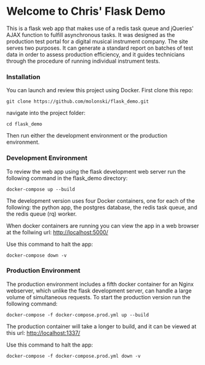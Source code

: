 Welcome to Chris' Flask Demo
============================

This is a flask web app that makes use of a redis task queue and
jQueries' AJAX function to fulfill asynchronous tasks. It was designed
as the production test portal for a digital musical instrument company.
The site serves two purposes. It can generate a standard report on
batches of test data in order to assess production efficiency, and it
guides technicians through the procedure of running individual 
instrument tests.

### Installation

You can launch and review this project using Docker. First clone this repo:

`git clone https://github.com/molonski/flask_demo.git`

navigate into the project folder:

`cd flask_demo`

Then run either the development environment or the production environment.


### Development Environment

To review the web app using the flask development web server run 
the following command in the flask_demo directory:

`docker-compose up --build`

The development version uses four Docker containers, one for each
of the following: the python app, the postgres database, the redis
task queue, and the redis queue (rq) worker.

When docker containers are running you can view the app in a web 
browser at the follwing url: [http://localhost:5000/](http://localhost:5000/)

Use this command to halt the app:

`docker-compose down -v`



### Production Environment

The production environment includes a fifth docker container for 
an Nginx webserver, which unlike the flask development server, 
can handle a large volume of simultaneous requests. To start the 
production version run the following command:

`docker-compose -f docker-compose.prod.yml up --build`

The production container will take a longer to build, and it
can be viewed at this url: [http://localhost:1337/](http://localhost:1337/)

Use this command to halt the app:

`docker-compose -f docker-compose.prod.yml down -v`